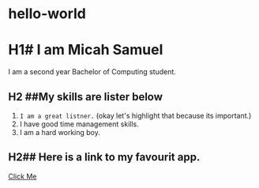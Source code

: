 # hello-world
# H1# I am Micah Samuel
I am a second year Bachelor of Computing student.

## H2 ##My skills are lister below
1. ``I am a great listner.`` (okay let's highlight that because its important.)
2. I have good time management skills.
3. I am a hard working boy.

## H2## Here is a link to my favourit app.
[Click Me](https://www.youtube.com/) 



